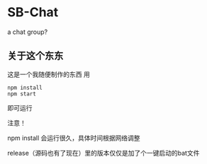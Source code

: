 # SB-Chat
a chat group?
## 关于这个东东
这是一个我随便制作的东西
用
```
npm install
npm start
```
即可运行

注意！

npm install 会运行很久，具体时间根据网络调整

release（源码也有了现在）里的版本仅仅是加了个一键启动的bat文件
